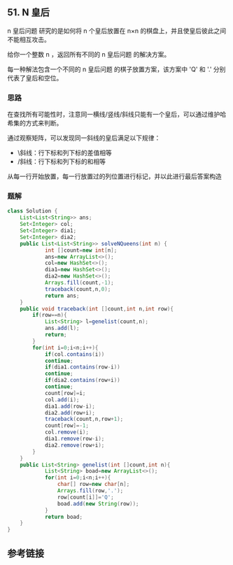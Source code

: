 ## 51. N 皇后
n 皇后问题 研究的是如何将 n 个皇后放置在 n×n 的棋盘上，并且使皇后彼此之间不能相互攻击。

给你一个整数 n ，返回所有不同的 n 皇后问题 的解决方案。

每一种解法包含一个不同的 n 皇后问题 的棋子放置方案，该方案中 'Q' 和 '.' 分别代表了皇后和空位。



### 思路
在查找所有可能性时，注意同一横线/竖线/斜线只能有一个皇后，可以通过维护哈希集的方式来判断。

通过观察矩阵，可以发现同一斜线的皇后满足以下规律：
* \斜线：行下标和列下标的差值相等
* /斜线：行下标和列下标的和相等

从每一行开始放置，每一行放置过的列位置进行标记，并以此进行最后答案构造
### 题解
```java
class Solution {
    List<List<String>> ans;
    Set<Integer> col;
    Set<Integer> dia1;
    Set<Integer> dia2;
    public List<List<String>> solveNQueens(int n) {
            int []count=new int[n];
            ans=new ArrayList<>();
            col=new HashSet<>();
            dia1=new HashSet<>();
            dia2=new HashSet<>();
            Arrays.fill(count,-1);
            traceback(count,n,0);
            return ans;
    }
    public void traceback(int []count,int n,int row){
        if(row==n){
            List<String> l=genelist(count,n);
            ans.add(l);
            return;
        }
        for(int i=0;i<n;i++){
            if(col.contains(i))
            continue;
            if(dia1.contains(row-i))
            continue;
            if(dia2.contains(row+i))
            continue;
            count[row]=i;
            col.add(i);
            dia1.add(row-i);
            dia2.add(row+i);
            traceback(count,n,row+1);
            count[row]=-1;
            col.remove(i);
            dia1.remove(row-i);
            dia2.remove(row+i);
        }
    }
    public List<String> genelist(int []count,int n){
            List<String> boad=new ArrayList<>();
            for(int i=0;i<n;i++){
                char[] row=new char[n];
                Arrays.fill(row,'.');
                row[count[i]]='Q';
                boad.add(new String(row));
            }
            return boad;
    }
}
```
## 参考链接